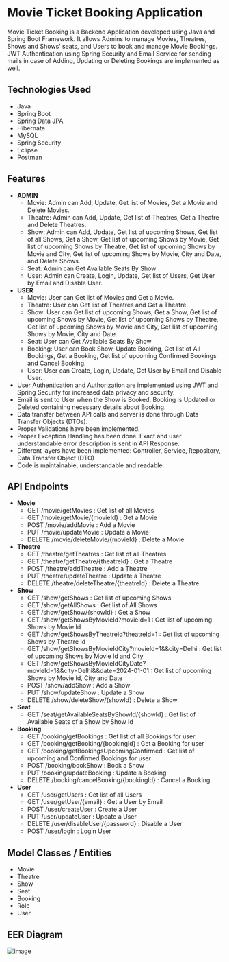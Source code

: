 # Movie Ticket Booking Application
Movie Ticket Booking is a Backend Application developed using Java and Spring Boot Framework. It allows Admins to manage Movies, Theatres, Shows and Shows’ seats, and Users to book and manage Movie Bookings. JWT Authentication using Spring Security and Email Service for sending mails in case of Adding, Updating or Deleting Bookings are implemented as well.
## Technologies Used
- Java
- Spring Boot
- Spring Data JPA
- Hibernate
- MySQL
- Spring Security
- Eclipse
- Postman
## Features
- **ADMIN**
  - Movie: Admin can Add, Update, Get list of Movies, Get a Movie and Delete Movies.
  - Theatre: Admin can Add, Update, Get list of Theatres, Get a Theatre and Delete Theatres.
  - Show: Admin can Add, Update, Get list of upcoming Shows, Get list of all Shows, Get a Show, Get list of upcoming Shows by Movie, Get list of upcoming Shows by Theatre, Get list of upcoming Shows by Movie and City, Get list of upcoming Shows by Movie, City and Date, and Delete Shows.
  - Seat: Admin can Get Available Seats By Show
  - User: Admin can Create, Login, Update, Get list of Users, Get User by Email and Disable User.
- **USER**
  - Movie: User can Get list of Movies and Get a Movie.
  - Theatre: User can Get list of Theatres and Get a Theatre.
  - Show: User can Get list of upcoming Shows, Get a Show, Get list of upcoming Shows by Movie, Get list of upcoming Shows by Theatre, Get list of upcoming Shows by Movie and City, Get list of upcoming Shows by Movie, City and Date.
  - Seat: User can Get Available Seats By Show
  - Booking: User can Book Show, Update Booking, Get list of All Bookings, Get a Booking, Get list of upcoming Confirmed Bookings and Cancel Booking. 
  - User: User can Create, Login, Update, Get User by Email and Disable User.
- User Authentication and Authorization are implemented using JWT and Spring Security for increased data privacy and security.
- Email is sent to User when the Show is Booked, Booking is Updated or Deleted containing necessary details about Booking.
- Data transfer between API calls and server is done through Data Transfer Objects (DTOs).
- Proper Validations have been implemented.
- Proper Exception Handling has been done. Exact and user understandable error description is sent in API Response.
- Different layers have been implemented: Controller, Service, Repository, Data Transfer Object (DTO)
- Code is maintainable, understandable and readable.
## API Endpoints
- **Movie**
  - GET /movie/getMovies : Get list of all Movies
  - GET /movie/getMovie/{movieId} : Get a Movie
  - POST /movie/addMovie : Add a Movie
  - PUT /movie/updateMovie : Update a Movie
  - DELETE /movie/deleteMovie/{movieId} : Delete a Movie
- **Theatre**
  - GET /theatre/getTheatres : Get list of all Theatres
  - GET /theatre/getTheatre/{theatreId} : Get a Theatre
  - POST /theatre/addTheatre : Add a Theatre
  - PUT /theatre/updateTheatre : Update a Theatre
  - DELETE /theatre/deleteTheatre/{theatreId} : Delete a Theatre
- **Show**
  - GET /show/getShows : Get list of upcoming Shows
  - GET /show/getAllShows : Get list of All Shows
  - GET /show/getShow/{showId} : Get a Show
  - GET /show/getShowsByMovieId?movieId=1 : Get list of upcoming Shows by Movie Id
  - GET /show/getShowsByTheatreId?theatreId=1 : Get list of upcoming Shows by Theatre Id
  - GET /show/getShowsByMovieIdCity?movieId=1&&city=Delhi : Get list of upcoming Shows by Movie Id and City
  - GET /show/getShowsByMovieIdCityDate?movieId=1&&city=Delhi&&date=2024-01-01 : Get list of upcoming Shows by Movie Id, City and Date
  - POST /show/addShow : Add a Show
  - PUT /show/updateShow : Update a Show
  - DELETE /show/deleteShow/{showId} : Delete a Show
- **Seat**
  - GET /seat/getAvailableSeatsByShowId/{showId} : Get list of Available Seats of a Show by Show Id
- **Booking**
  - GET /booking/getBookings : Get list of all Bookings for user
  - GET /booking/getBooking/{bookingId} : Get a Booking for user
  - GET /booking/getBookingsUpcomingConfirmed : Get list of upcoming and Confirmed Bookings for user
  - POST /booking/bookShow : Book a Show
  - PUT /booking/updateBooking : Update a Booking
  - DELETE /booking/cancelBooking/{bookingId} : Cancel a Booking
- **User**
  - GET /user/getUsers : Get list of all Users
  - GET /user/getUser/{email} : Get a User by Email
  - POST /user/createUser : Create a User
  - PUT /user/updateUser : Update a User
  - DELETE /user/disableUser/{password} : Disable a User
  - POST /user/login : Login User
## Model Classes / Entities
- Movie
- Theatre
- Show
- Seat
- Booking
- Role
- User
## EER Diagram
![image](https://github.com/nitinrana09/Movie-Ticket-Booking/assets/61656356/19e6c48e-eaa4-40fb-a749-e93517378c72)
